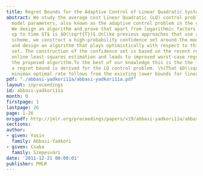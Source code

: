 ```yaml
---
title: Regret Bounds for the Adaptive Control of Linear Quadratic Systems
abstract: We study the average cost Linear Quadratic (LQ) control problem with unknown
  model parameters, also known as the adaptive control problem in the control community.
  We design an algorithm and prove that apart from logarithmic factors its regret
  up to time $T$ is $O(\sqrt{T})$.Unlike previous approaches that use a forced-exploration
  scheme, we construct a high-probability confidence set around the model parameters
  and design an algorithm that plays optimistically with respect to this confidence
  set. The construction of the confidence set is based on the recent results from
  online least-squares estimation and leads to improved worst-case regret bound for
  the proposed algorithm.To the best of our knowledge this is the the first time that
  a regret bound is derived for the LQ control problem. \%(That $O(\sqrt{T})$ is a
  minimax optimal rate follows from the existing lower bounds for linear bandit problems.)
pdf: "./abbasi-yadkori11a/abbasi-yadkori11a.pdf"
layout: inproceedings
id: abbasi-yadkori11a
month: 0
firstpage: 1
lastpage: 26
page: 1-26
origpdf: http://jmlr.org/proceedings/papers/v19/abbasi-yadkori11a/abbasi-yadkori11a.pdf
sections: 
author:
- given: Yasin
  family: Abbasi-Yadkori
- given: Csaba
  family: Szepesvári
date: '2011-12-21 00:00:01'
publisher: PMLR
---
```


